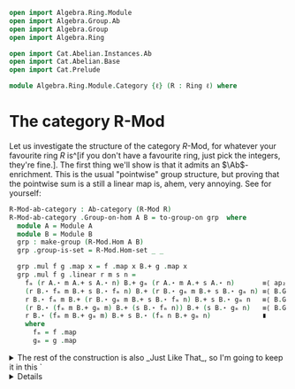 ```agda
open import Algebra.Ring.Module
open import Algebra.Group.Ab
open import Algebra.Group
open import Algebra.Ring

open import Cat.Abelian.Instances.Ab
open import Cat.Abelian.Base
open import Cat.Prelude

module Algebra.Ring.Module.Category {ℓ} (R : Ring ℓ) where
```

<!--
```agda
private module R = Ring-on (R .snd)
open Ab-category
open is-additive
open make-group
```
-->

# The category R-Mod

Let us investigate the structure of the category $R$-Mod, for whatever
your favourite ring $R$ is^[if you don't have a favourite ring, just
pick the integers, they're fine.]. The first thing we'll show is that it
admits an $\Ab$-enrichment. This is the usual "pointwise" group
structure, but proving that the pointwise sum is a still a linear map
is, ahem, very annoying. See for yourself:

```agda
R-Mod-ab-category : Ab-category (R-Mod R)
R-Mod-ab-category .Group-on-hom A B = to-group-on grp  where
  module A = Module A
  module B = Module B
  grp : make-group (R-Mod.Hom A B)
  grp .group-is-set = R-Mod.Hom-set _ _

  grp .mul f g .map x = f .map x B.+ g .map x
  grp .mul f g .linear r m s n =
    fₘ (r A.⋆ m A.+ s A.⋆ n) B.+ gₘ (r A.⋆ m A.+ s A.⋆ n)       ≡⟨ ap₂ B._+_ (f .linear _ _ _ _) (g .linear _ _ _ _) ⟩
    (r B.⋆ fₘ m B.+ s B.⋆ fₘ n) B.+ (r B.⋆ gₘ m B.+ s B.⋆ gₘ n) ≡⟨ B.G.pullr (B.G.pulll B.G.commutative) ⟩
    r B.⋆ fₘ m B.+ (r B.⋆ gₘ m B.+ s B.⋆ fₘ n) B.+ s B.⋆ gₘ n   ≡⟨ B.G.pulll (B.G.pulll (sym (B.⋆-add-r r _ _))) ⟩
    (r B.⋆ (fₘ m B.+ gₘ m) B.+ (s B.⋆ fₘ n)) B.+ (s B.⋆ gₘ n)   ≡⟨ B.G.pullr (sym (B.⋆-add-r s _ _)) ⟩
    r B.⋆ (fₘ m B.+ gₘ m) B.+ s B.⋆ (fₘ n B.+ gₘ n)             ∎
    where
      fₘ = f .map
      gₘ = g .map
```

<details>
<summary>The rest of the construction is also _Just Like That_, so I'm
going to keep it in this `<details>`{.html} element out of
decency.</summary>
```agda
  grp .unit .map x    = B.G.unit
  grp .unit .linear r m s n =
    B.G.unit                          ≡˘⟨ B.⋆-group-hom.pres-id _ ⟩
    s B.⋆ B.G.unit                    ≡˘⟨ B.G.eliml (B.⋆-group-hom.pres-id _) ⟩
    r B.⋆ B.G.unit B.+ s B.⋆ B.G.unit ∎
  grp .inv f .map x   = B.G.inverse (f .map x)
  grp .inv f .linear r m s n =
       ap B.G.inverse (f .linear r m s n)
    ·· B.G.inv-comm
    ·· B.G.commutative
     ∙ ap₂ B._+_ (sym (B.⋆-group-hom.pres-inv _)) (sym (B.⋆-group-hom.pres-inv _))
  grp .assoc x y z = Linear-map-path (funext λ x → sym B.G.associative)
  grp .invl x = Linear-map-path (funext λ x → B.G.inversel)
  grp .invr x = Linear-map-path (funext λ x → B.G.inverser)
  grp .idl x = Linear-map-path (funext λ x → B.G.idl)

R-Mod-ab-category .Hom-grp-ab A B f g =
  Linear-map-path (funext λ x → Module.G.commutative B)
R-Mod-ab-category .∘-linear-l {C = C} f g h =
  Linear-map-path $ funext λ x →
    ap₂ C._+_
      (transport-refl _ ∙ ap (f .map ⊙ h .map) (transport-refl _))
      (transport-refl _ ∙ ap (g .map ⊙ h .map) (transport-refl _))
    ∙ sym ( transport-refl _
          ∙ ap₂ C._+_
              (ap (f .map ⊙ h .map) (transport-refl _))
              (ap (g .map ⊙ h .map) (transport-refl _)))
  where module C = Module C
R-Mod-ab-category .∘-linear-r {B = B} {C} f g h =
  Linear-map-path $ funext λ x →
    ap₂ C._+_
      (transport-refl _ ∙ ap (f .map ⊙ g .map) (transport-refl _))
      (transport-refl _ ∙ ap (f .map ⊙ h .map) (transport-refl _))
    ∙ sym ( transport-refl _
          ∙ ap (f .map) (ap₂ B._+_
              (ap (g .map) (transport-refl _) ∙ sym (B.⋆-id _))
              (ap (h .map) (transport-refl _) ∙ sym (B.⋆-id _)))
          ∙ f .linear R.1r (g .map x) R.1r (h .map x)
          ∙ ap₂ C._+_ (C.⋆-id _) (C.⋆-id _))
  where
    module C = Module C
    module B = Module B
```
</details>

## Finite biproducts

Let's now prove that $R$-Mod is a preadditive category. This is exactly
as in $\Ab$: The zero object is the zero group, equipped with its unique
choice of $R$-module structure, and direct products $M \oplus N$ are
given by direct products of the underlying groups $M_G \oplus N_G$ with
the canonical choice of $R$-module structure.

The zero object is simple, because the unit type is so well-behaved^[and
`Lift` types, too] when it comes to definitional equality: Everything is
constantly the unit, including the paths, which are _all_ reflexivity.

```agda
R-Mod-is-additive : is-additive (R-Mod R)
R-Mod-is-additive .has-ab = R-Mod-ab-category
R-Mod-is-additive .has-terminal = record
  { top  = ∅ᴹ
  ; has⊤ = λ x → contr
    (record { map    = λ _ → lift tt
            ; linear = λ _ _ _ _ → refl
            })
    (λ _ → Linear-map-path refl)
  }
  where
    ∅ᴹ : Module R
    ∅ᴹ .Module.G = Ab-is-additive .has-terminal .Terminal.top
    ∅ᴹ .Module._⋆_ = λ _ _ → lift tt
    ∅ᴹ .Module.⋆-id _        = refl
    ∅ᴹ .Module.⋆-add-r _ _ _ = refl
    ∅ᴹ .Module.⋆-add-l _ _ _ = refl
    ∅ᴹ .Module.⋆-assoc _ _ _ = refl
```

For the direct products, on the other hand, we have to do a bit more
work. Like we mentioned before, the direct product of modules is built
on the direct product of abelian groups (which is, in turn, built on the
Cartesian product of types). The module action, and its laws, are
defined pointwise using the $R$-module structures of $M$ and $N$:

```agda
R-Mod-is-additive .has-prods M N = prod where
  module P = is-additive.Product
    Ab-is-additive
    (Ab-is-additive .has-prods (M .Module.G) (N .Module.G))
  module M = Module M
  module N = Module N

  M⊕ᵣN : Module R
  M⊕ᵣN .Module.G = P.apex
  M⊕ᵣN .Module._⋆_ r (a , b) = r M.⋆ a , r N.⋆ b
  M⊕ᵣN .Module.⋆-id _        = Σ-pathp (M.⋆-id _)        (N.⋆-id _)
  M⊕ᵣN .Module.⋆-add-r _ _ _ = Σ-pathp (M.⋆-add-r _ _ _) (N.⋆-add-r _ _ _)
  M⊕ᵣN .Module.⋆-add-l _ _ _ = Σ-pathp (M.⋆-add-l _ _ _) (N.⋆-add-l _ _ _)
  M⊕ᵣN .Module.⋆-assoc _ _ _ = Σ-pathp (M.⋆-assoc _ _ _) (N.⋆-assoc _ _ _)
```

We can readily define the universal cone: The projection maps are the
projection maps of the underlying type, which are definitionally linear.
Proving that this cone is actually universal involves a bit of
path-mangling, but it's nothing _too_ bad:

```agda
  open Ab-category.is-product
  open Ab-category.Product
  prod : Ab-category.Product R-Mod-ab-category M N
  prod .apex = M⊕ᵣN
  prod .π₁ .map (a , _)    = a
  prod .π₁ .linear r m s n = refl
  prod .π₂ .map (_ , b)    = b
  prod .π₂ .linear r m s n = refl

  prod .has-is-product .⟨_,_⟩ f g .map x = f .map x , g .map x
  prod .has-is-product .⟨_,_⟩ f g .linear r m s n =
    Σ-pathp (f .linear _ _ _ _) (g .linear _ _ _ _)
  prod .has-is-product .π₁∘factor = Linear-map-path (transport-refl _)
  prod .has-is-product .π₂∘factor = Linear-map-path (transport-refl _)
  prod .has-is-product .unique other p q = Linear-map-path $
    funext λ x → Σ-pathp
      (sym ( sym (ap map p $ₚ x)
          ·· transport-refl _
          ·· ap (λ e → other .map e .fst) (transport-refl _)))
      (sym ( sym (ap map q $ₚ x)
          ·· transport-refl _
          ·· ap (λ e → other .map e .snd) (transport-refl _)))
```

<!-- TODO [Amy 2022-09-15]
Define kernels, cokernels, and show that ker (coker f) ≃ coker (ker f).
-->
